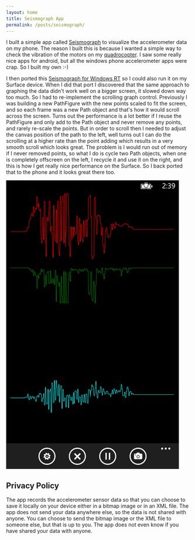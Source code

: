 ```yaml
---
layout: home
title: Seismograph App
permalink: /posts/seismograph/
---
```


I built a simple app called [Seismograph](https://www.microsoft.com/en-us/p/seismograph/9nblggh0jfj9) to visualize the accelerometer data on my phone.  The reason I built this is because I wanted a simple way to check the vibration of the motors on my [quadrocopter](https://www.youtube.com/watch?v=317bHNNlHZc).  I saw some really nice apps for android, but all the windows phone accelerometer apps were crap.  So I built my own :-) 

I then ported this [Seismograph for Windows RT](http://apps.microsoft.com/windows/app/seismograph-tablet/54c097ff-4b3b-48fb-b817-24c8c943eb48) so I could also run it on my Surface device.  When I did that port I discovered that the same approach to graphing the data didn't work well on a bigger screen, it slowed down way too much.  So I had to re-implement the scrolling graph control.  Previously I was building a new PathFigure with the new points scaled to fit the screen, and so each frame was a new Path object and that's how it would scroll across the screen.  Turns out the performance is a lot better if I reuse the PathFigure and only add to the Path object and never remove any points, and rarely re-scale the points.  But in order to scroll then I needed to adjust the canvas position of the path to the left, well turns out I can do the scrolling at a higher rate than the point adding which results in a very smooth scroll which looks great.  The problem is I would run out of memory if I never removed points, so what I do is cycle two Path objects, when one is completely offscreen on the left, I recycle it and use it on the right, and this is how I get really nice performance on the Surface.  So I back ported that to the phone and it looks great there too.

![screen](screen.png)

## Privacy Policy

The app records the accelerometer sensor data so that you can choose to save it locally on your device either in a bitmap image or in an XML file.  The app does not send your data anywhere else, so the data is not shared with anyone.  You can choose to send the bitmap image or the XML file to someone else, but that is up to you.  The app does not even know if you have shared your data with anyone.